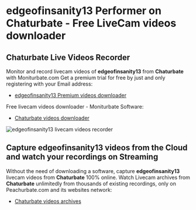 # edgeofinsanity13 Performer on Chaturbate - Free LiveCam videos downloader

## Chaturbate Live Videos Recorder

Monitor and record livecam videos of **edgeofinsanity13** from **Chaturbate** with Moniturbate.com
Get a premium trial for free by just and only registering with your Email address:
* [edgeofinsanity13 Premium videos downloader](https://moniturbate.com/request-demo-licence-key.html)

Free livecam videos downloader - Moniturbate Software:
* [Chaturbate videos downloader](https://moniturbate.com/moniturbate-download-software.html)

![edgeofinsanity13 livecam videos recorder](https://peachurnet.com/templates/moniturbate-software.png)


## Capture edgeofinsanity13 videos from the Cloud and watch your recordings on Streaming

Without the need of downloading a software, capture **edgeofinsanity13** livecam videos from **Chaturbate** 100% online.
Watch Livecam archives from **Chaturbate** unlimitedly from thousands of existing recordings, only on Peachurbate.com and its websites network:
* [Chaturbate videos archives](https://peachurnet.com/)